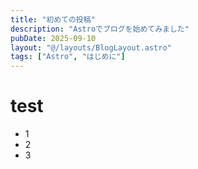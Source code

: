 ```yaml
---
title: "初めての投稿"
description: "Astroでブログを始めてみました"
pubDate: 2025-09-10
layout: "@/layouts/BlogLayout.astro"
tags: ["Astro", "はじめに"]
---
```

# test

- 1
- 2
- 3
